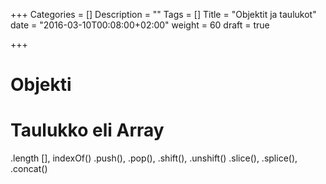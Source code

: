 +++
Categories = []
Description = ""
Tags = []
Title = "Objektit ja taulukot"
date = "2016-03-10T00:08:00+02:00"
weight = 60
draft = true

+++

Objekti
=======


Taulukko eli Array
===================

.length
[], indexOf()
.push(), .pop(), .shift(), .unshift()
.slice(), .splice(), .concat()